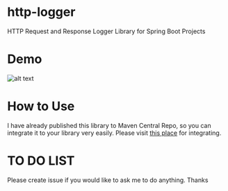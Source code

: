 # http-logger
HTTP Request and Response Logger Library for Spring Boot Projects

# Demo
![alt text](https://raw.githubusercontent.com/vcoder4c/http-logger/master/screenshot/screenshot.png)

# How to Use
I have already published this library to Maven Central Repo, so you can integrate it to your library very easily. Please visit [this place](https://mvnrepository.com/artifact/me.vcoder/http-logger/0.0.3) for integrating.

# TO DO LIST
Please create issue if you would like to ask me to do anything. Thanks